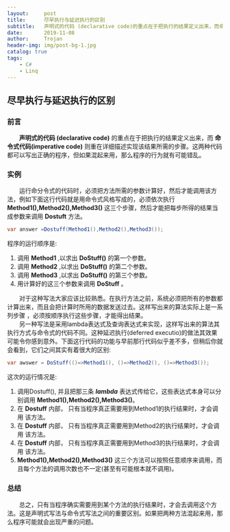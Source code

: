 ```yaml
---
layout:     post
title:      尽早执行与延迟执行的区别
subtitle:   声明式的代码 (declarative code)的重点在于把执行的结果定义出来，而命令式代码(imperative code)则重在详细描述实现该结果所需的步骤。这两种代码都可以写出正确的程序，但如果混起来用，那么程序的行为就有可能错乱。
date:       2019-11-08
author:     Trojan
header-img: img/post-bg-1.jpg
catalog: true
tags:
    - C#
    - Linq
---
```


## 尽早执行与延迟执行的区别

### 前言

&emsp;&emsp;**声明式的代码 (declarative code)** 的重点在于把执行的结果定义出来，而 **命令式代码(imperative code)** 则重在详细描述实现该结果所需的步骤。这两种代码都可以写出正确的程序，但如果混起来用，那么程序的行为就有可能错乱。

### 实例
&emsp;&emsp;运行命分令式的代码时，必须把方法所需的参数计算好，然后才能调用该方法，例如下面这行代码就是用命令式风格写成的，必须依次执行 **Method1(),Method2(),Method3()** 这三个步骤，然后才能把每步所得的结果当成参数来调用 **Dostuft** 方法。   
```csharp
var answer =Dostuff(Method1(),Method2(),Method3());
```   

程序的运行顺序是:   
1. 调用 **Method1** ,以求出 **DoStuff()** 的第一个参数。
2. 调用 **Method2** ,以求出 **DoStuff()** 的第二个参数。
3. 调用 **Method3** ,以求出 **DoStuff()** 的第三个参数。
4. 用计算好的这三个参数来调用 **DoStuff** 。

&emsp;&emsp;对于这种写法大家应该比较熟悉。在执行方法之前，系统必须把所有的参数都计算出来，而且会把计算时所用的数据发送过去。这样写出来的算法实际上是一系列步骤 ，必须按顺序执行这些步骤，才能得出结果。   
&emsp;&emsp;另一种写法是采用lambda表达式及查询表达式来实现，这样写出来的算法其执行方式与命令式的代码不同。这种延迟执行(deferred executio)的做法其效果可能令你感到意外。下面这行代码的功能与早前那行代码似乎差不多，但稍后你就会看到，它们之间其实有着很大的区别: 

```csharp
var awswer = DoStuff(()=>Method1(), ()=>Method2(), ()=>Method3());
```

这次的运行情况是:
1. 调用Dostuff(), 并且把那三条 ***lambda*** 表达式传给它，这些表达式本身可以分别调用 **Method1(),Method2(),Method3()**。
2. 在 **Dostuff** 内部， 只有当程序真正需要用到Method1的执行结果时，才会调用
该方法。
3. 在 **Dostuff** 内部， 只有当程序真正需要用到Method2的执行结果时，才会调用
该方法。
4. 在 **Dostuff** 内部， 只有当程序真正需要用到Method3的执行结果时，才会调用
该方法。
5. **Method1(),Method2(),Method3()** 这三个方法可以按照任意顺序来调用，而且每个方法的调用次数也不一定(甚至有可能根本就不调用)。

### 总结
&emsp;&emsp;总之，只有当程序确实需要用到某个方法的执行结果时，才会去调用这个方法。这是声明式写法与命令式写法之间的重要区别。如果把两种方法混起来用，那么程序可能就会出现严重的问题。